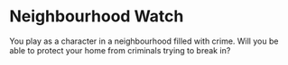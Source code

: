 # Neighbourhood Watch
You play as a character in a neighbourhood filled with crime. Will you be able to protect your home from criminals trying to break in?

